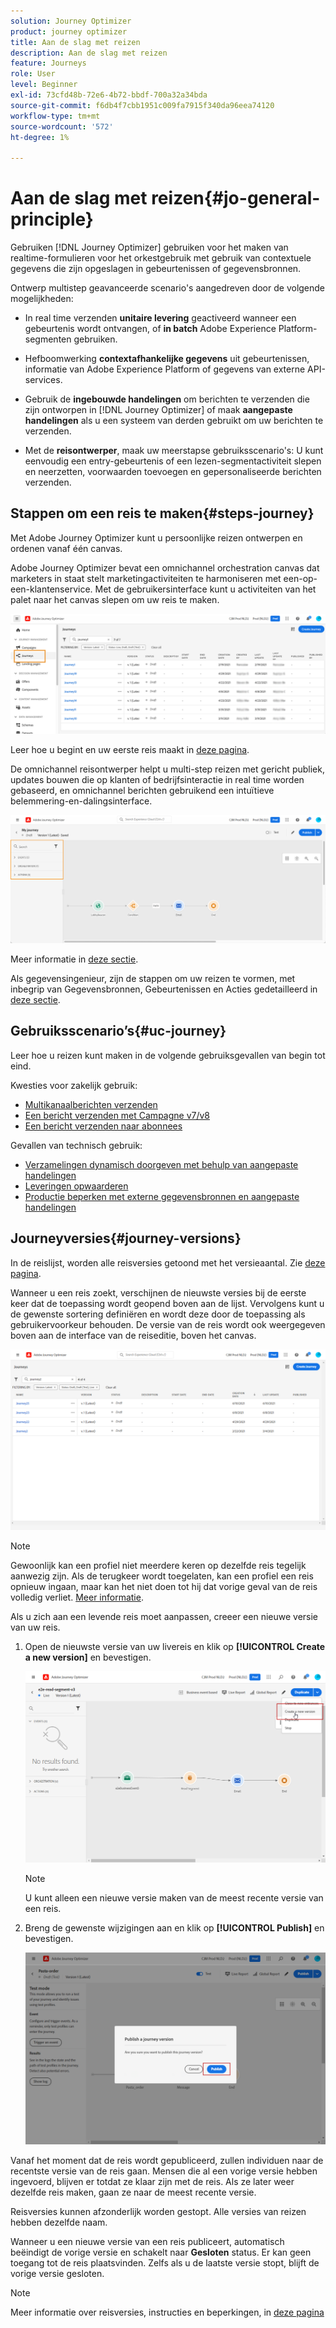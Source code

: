 ```yaml
---
solution: Journey Optimizer
product: journey optimizer
title: Aan de slag met reizen
description: Aan de slag met reizen
feature: Journeys
role: User
level: Beginner
exl-id: 73cfd48b-72e6-4b72-bbdf-700a32a34bda
source-git-commit: f6db4f7cbb1951c009fa7915f340da96eea74120
workflow-type: tm+mt
source-wordcount: '572'
ht-degree: 1%

---
```



# Aan de slag met reizen{#jo-general-principle}

Gebruiken [!DNL Journey Optimizer] gebruiken voor het maken van realtime-formulieren voor het orkestgebruik met gebruik van contextuele gegevens die zijn opgeslagen in gebeurtenissen of gegevensbronnen.

Ontwerp multistep geavanceerde scenario&#39;s aangedreven door de volgende mogelijkheden:

* In real time verzenden **unitaire levering** geactiveerd wanneer een gebeurtenis wordt ontvangen, of **in batch** Adobe Experience Platform-segmenten gebruiken.

* Hefboomwerking **contextafhankelijke gegevens** uit gebeurtenissen, informatie van Adobe Experience Platform of gegevens van externe API-services.

* Gebruik de **ingebouwde handelingen** om berichten te verzenden die zijn ontworpen in [!DNL Journey Optimizer] of maak **aangepaste handelingen** als u een systeem van derden gebruikt om uw berichten te verzenden.

* Met de **reisontwerper**, maak uw meerstapse gebruiksscenario&#39;s: U kunt eenvoudig een entry-gebeurtenis of een lezen-segmentactiviteit slepen en neerzetten, voorwaarden toevoegen en gepersonaliseerde berichten verzenden.

## Stappen om een reis te maken{#steps-journey}

Met Adobe Journey Optimizer kunt u persoonlijke reizen ontwerpen en ordenen vanaf één canvas.

Adobe Journey Optimizer bevat een omnichannel orchestration canvas dat marketers in staat stelt marketingactiviteiten te harmoniseren met een-op-een-klantenservice. Met de gebruikersinterface kunt u activiteiten van het palet naar het canvas slepen om uw reis te maken.

![](assets/interface-journeys.png)

Leer hoe u begint en uw eerste reis maakt in [deze pagina](journey-gs.md).

De omnichannel reisontwerper helpt u multi-step reizen met gericht publiek, updates bouwen die op klanten of bedrijfsinteractie in real time worden gebaseerd, en omnichannel berichten gebruikend een intuïtieve belemmering-en-dalingsinterface.

![](assets/journey38.png)

Meer informatie in [deze sectie](using-the-journey-designer.md).

Als gegevensingenieur, zijn de stappen om uw reizen te vormen, met inbegrip van Gegevensbronnen, Gebeurtenissen en Acties gedetailleerd in [deze sectie](../configuration/about-data-sources-events-actions.md).


## Gebruiksscenario’s{#uc-journey}

Leer hoe u reizen kunt maken in de volgende gebruiksgevallen van begin tot eind.

Kwesties voor zakelijk gebruik:

* [Multikanaalberichten verzenden](journeys-uc.md)
* [Een bericht verzenden met Campagne v7/v8](ajo-ac.md)
* [Een bericht verzenden naar abonnees](message-to-subscribers-uc.md)

Gevallen van technisch gebruik:

* [Verzamelingen dynamisch doorgeven met behulp van aangepaste handelingen](collections.md)
* [Leveringen opwaarderen](ramp-up-deliveries-uc.md)
* [Productie beperken met externe gegevensbronnen en aangepaste handelingen](limit-throughput.md)

## Journeyversies{#journey-versions}

In de reislijst, worden alle reisversies getoond met het versieaantal. Zie [deze pagina](../building-journeys/using-the-journey-designer.md).

Wanneer u een reis zoekt, verschijnen de nieuwste versies bij de eerste keer dat de toepassing wordt geopend boven aan de lijst. Vervolgens kunt u de gewenste sortering definiëren en wordt deze door de toepassing als gebruikervoorkeur behouden. De versie van de reis wordt ook weergegeven boven aan de interface van de reiseditie, boven het canvas.

![](assets/journeyversions1.png)

>[!NOTE]
>
>Gewoonlijk kan een profiel niet meerdere keren op dezelfde reis tegelijk aanwezig zijn. Als de terugkeer wordt toegelaten, kan een profiel een reis opnieuw ingaan, maar kan het niet doen tot hij dat vorige geval van de reis volledig verliet. [Meer informatie](end-journey.md).

Als u zich aan een levende reis moet aanpassen, creeer een nieuwe versie van uw reis.

1. Open de nieuwste versie van uw livereis en klik op **[!UICONTROL Create a new version]** en bevestigen.

   ![](assets/journeyversions2.png)

   >[!NOTE]
   >
   >U kunt alleen een nieuwe versie maken van de meest recente versie van een reis.

1. Breng de gewenste wijzigingen aan en klik op **[!UICONTROL Publish]** en bevestigen.

   ![](assets/journeyversions3.png)

Vanaf het moment dat de reis wordt gepubliceerd, zullen individuen naar de recentste versie van de reis gaan. Mensen die al een vorige versie hebben ingevoerd, blijven er totdat ze klaar zijn met de reis. Als ze later weer dezelfde reis maken, gaan ze naar de meest recente versie.

Reisversies kunnen afzonderlijk worden gestopt. Alle versies van reizen hebben dezelfde naam.

Wanneer u een nieuwe versie van een reis publiceert, automatisch beëindigt de vorige versie en schakelt naar **Gesloten** status. Er kan geen toegang tot de reis plaatsvinden. Zelfs als u de laatste versie stopt, blijft de vorige versie gesloten.

>[!NOTE]
>
>Meer informatie over reisversies, instructies en beperkingen, in [deze pagina](../start/guardrails.md#journey-versions-limitations)